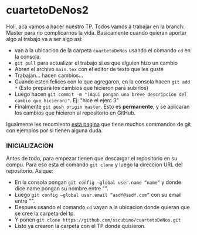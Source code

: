 # cuartetoDeNos2

Holi, aca vamos a hacer nuestro TP. Todos vamos a trabajar en la branch: Master para no complicarnos la vida.
Basicamente cuando quieran aportar algo al trabajo va a ser algo asi:
* van a la ubicacion de la carpeta `cuartetoDeNos` usando el comando `cd` en la consola.
* `git pull` para actualizar el trabajo si es que alguien hizo un cambio
* Abren el archivo `main.tex` con el editor de texto que les guste
* Trabajan... hacen cambios...
* Cuando esten felices con lo que agregaron, en la consola hacen `git add *` (Esto prepara los cambios que hicieron para subirlos)
* Luego hacen `git commit -m "(Aqui pongan una breve descripcion del cambio que hicieron)"`. Ej: "hice el ejerc 3"
* Finalmente `git push origin master`. Esto es **permanente**, y se aplicaran los cambios que hicieron al repositorio en GitHub.

Igualmente les recomiento [esta pagina](https://dzone.com/articles/top-20-git-commands-with-examples) que tiene muchos commandos de git con ejemplos por si tienen alguna duda.

### INICIALIZACION
Antes de todo, para empezar tienen que descargar el repositorio en su compu.
Para eso esta el comando `git clone` y luego la direccion URL del repositorio. Asique:
* En la consola pongan `git config –global user.name “name”` y donde dice name pongan su nombre entre "".
* Luego `git config –global user.email “asdf@asdf.com”` con su email entre "".
* Despues usando el comando `cd` vayan a la ubicacion donde quieran que se cree la carpeta del tp.
* Y ponen `git clone https://github.com/sscubino/cuartetoDeNos.git`
* Listo ya crearon la carpeta con el TP donde quisieron.

